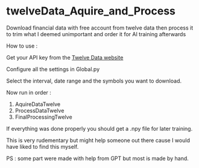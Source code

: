 # twelveData_Aquire_and_Process
Download financial data with free account from twelve data then process it to trim what I deemed unimportant and order it for AI training afterwards

How to use :

Get your API key from the [Twelve Data website](https://twelvedata.com)

Configure all the settings in Global.py

Select the interval, date range and the symbols you want to download.

Now run in order :
1) AquireDataTwelve
2) ProcessDataTwelve
3) FinalProcessingTwelve

If everything was done properly you should get a .npy file for later training.

This is very rudementary but might help someone out there cause I would have liked to find this myself.

PS : some part were made with help from GPT but most is made by hand.
